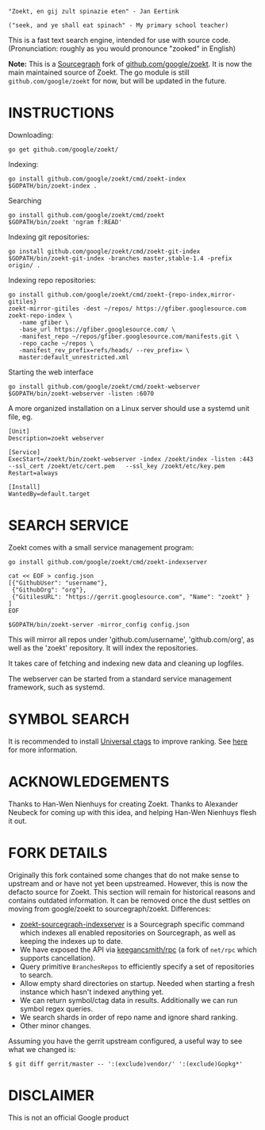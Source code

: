 
    "Zoekt, en gij zult spinazie eten" - Jan Eertink

    ("seek, and ye shall eat spinach" - My primary school teacher)

This is a fast text search engine, intended for use with source
code. (Pronunciation: roughly as you would pronounce "zooked" in English)

**Note:** This is a [Sourcegraph](https://github.com/sourcegraph/zoekt) fork
of [github.com/google/zoekt](https://github.com/google/zoekt). It is now the
main maintained source of Zoekt. The go module is still
`github.com/google/zoekt` for now, but will be updated in the future.

INSTRUCTIONS
============

Downloading:

    go get github.com/google/zoekt/

Indexing:

    go install github.com/google/zoekt/cmd/zoekt-index
    $GOPATH/bin/zoekt-index .

Searching

    go install github.com/google/zoekt/cmd/zoekt
    $GOPATH/bin/zoekt 'ngram f:READ'

Indexing git repositories:

    go install github.com/google/zoekt/cmd/zoekt-git-index
    $GOPATH/bin/zoekt-git-index -branches master,stable-1.4 -prefix origin/ .

Indexing repo repositories:

    go install github.com/google/zoekt/cmd/zoekt-{repo-index,mirror-gitiles}
    zoekt-mirror-gitiles -dest ~/repos/ https://gfiber.googlesource.com
    zoekt-repo-index \
       -name gfiber \
       -base_url https://gfiber.googlesource.com/ \
       -manifest_repo ~/repos/gfiber.googlesource.com/manifests.git \
       -repo_cache ~/repos \
       -manifest_rev_prefix=refs/heads/ --rev_prefix= \
       master:default_unrestricted.xml

Starting the web interface

    go install github.com/google/zoekt/cmd/zoekt-webserver
    $GOPATH/bin/zoekt-webserver -listen :6070

A more organized installation on a Linux server should use a systemd unit file,
eg.

    [Unit]
    Description=zoekt webserver

    [Service]
    ExecStart=/zoekt/bin/zoekt-webserver -index /zoekt/index -listen :443  --ssl_cert /zoekt/etc/cert.pem   --ssl_key /zoekt/etc/key.pem
    Restart=always

    [Install]
    WantedBy=default.target


SEARCH SERVICE
==============

Zoekt comes with a small service management program:

    go install github.com/google/zoekt/cmd/zoekt-indexserver

    cat << EOF > config.json
    [{"GithubUser": "username"},
     {"GithubOrg": "org"},
     {"GitilesURL": "https://gerrit.googlesource.com", "Name": "zoekt" }
    ]
    EOF

    $GOPATH/bin/zoekt-server -mirror_config config.json

This will mirror all repos under 'github.com/username', 'github.com/org', as
well as the 'zoekt' repository. It will index the repositories.

It takes care of fetching and indexing new data and cleaning up logfiles.

The webserver can be started from a standard service management framework, such
as systemd.


SYMBOL SEARCH
=============

It is recommended to install [Universal
ctags](https://github.com/universal-ctags/ctags) to improve
ranking. See [here](doc/ctags.md) for more information.


ACKNOWLEDGEMENTS
================

Thanks to Han-Wen Nienhuys for creating Zoekt. Thanks to Alexander Neubeck for
coming up with this idea, and helping Han-Wen Nienhuys flesh it out.


FORK DETAILS
==============

Originally this fork contained some changes that do not make sense to upstream
and or have not yet been upstreamed. However, this is now the defacto source
for Zoekt. This section will remain for historical reasons and contains
outdated information. It can be removed once the dust settles on moving from
google/zoekt to sourcegraph/zoekt. Differences:

- [zoekt-sourcegraph-indexserver](cmd/zoekt-sourcegraph-indexserver/main.go)
  is a Sourcegraph specific command which indexes all enabled repositories on
  Sourcegraph, as well as keeping the indexes up to date.
- We have exposed the API via
  [keegancsmith/rpc](https://github.com/keegancsmith/rpc) (a fork of `net/rpc`
  which supports cancellation).
- Query primitive `BranchesRepos` to efficiently specify a set of repositories to
  search.
- Allow empty shard directories on startup. Needed when starting a fresh
  instance which hasn't indexed anything yet.
- We can return symbol/ctag data in results. Additionally we can run symbol regex queries.
- We search shards in order of repo name and ignore shard ranking.
- Other minor changes.

Assuming you have the gerrit upstream configured, a useful way to see what we
changed is:

``` shellsession
$ git diff gerrit/master -- ':(exclude)vendor/' ':(exclude)Gopkg*'
```

DISCLAIMER
==========

This is not an official Google product
